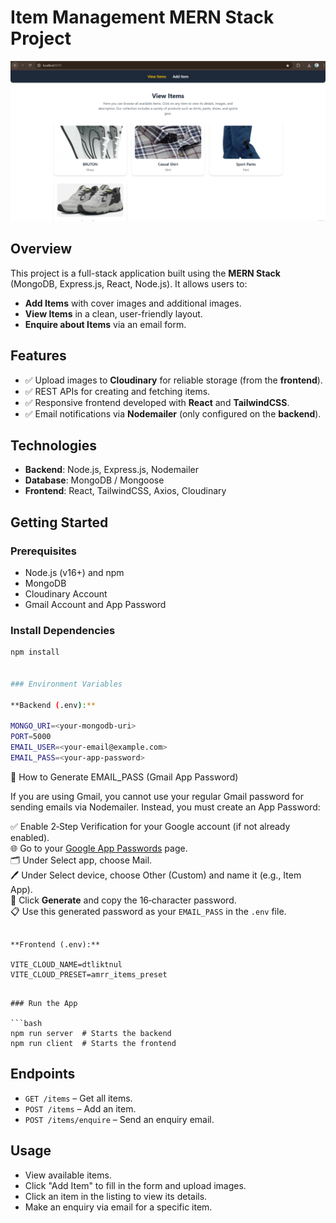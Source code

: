 # Item Management MERN Stack Project
![App Preview](frontend/src/assets/preview.png)
## Overview
This project is a full-stack application built using the **MERN Stack** (MongoDB, Express.js, React, Node.js). It allows users to:

- **Add Items** with cover images and additional images.
- **View Items** in a clean, user-friendly layout.
- **Enquire about Items** via an email form.

## Features
- ✅ Upload images to **Cloudinary** for reliable storage (from the **frontend**).
- ✅ REST APIs for creating and fetching items.
- ✅ Responsive frontend developed with **React** and **TailwindCSS**.
- ✅ Email notifications via **Nodemailer** (only configured on the **backend**).

## Technologies
- **Backend**: Node.js, Express.js, Nodemailer
- **Database**: MongoDB / Mongoose
- **Frontend**: React, TailwindCSS, Axios, Cloudinary

## Getting Started

### Prerequisites
- Node.js (v16+) and npm
- MongoDB
- Cloudinary Account
- Gmail Account and App Password

### Install Dependencies
```bash
npm install


### Environment Variables

**Backend (.env):**

MONGO_URI=<your-mongodb-uri> 
PORT=5000
EMAIL_USER=<your-email@example.com>
EMAIL_PASS=<your-app-password>
```

🔐 How to Generate EMAIL_PASS (Gmail App Password)

If you are using Gmail, you cannot use your regular Gmail password for sending emails via Nodemailer. Instead, you must create an App Password:

✅ Enable 2‑Step Verification for your Google account (if not already enabled).  
🌐 Go to your [Google App Passwords](https://myaccount.google.com/apppasswords) page.  
🗂️ Under Select app, choose Mail.  
🖊️ Under Select device, choose Other (Custom) and name it (e.g., Item App).  
🔑 Click **Generate** and copy the 16‑character password.  
📋 Use this generated password as your `EMAIL_PASS` in the `.env` file.
```

**Frontend (.env):**

VITE_CLOUD_NAME=dtliktnul
VITE_CLOUD_PRESET=amrr_items_preset
```
```

### Run the App

```bash
npm run server  # Starts the backend
npm run client  # Starts the frontend
```

## Endpoints

* `GET /items` – Get all items.
* `POST /items` – Add an item.
* `POST /items/enquire` – Send an enquiry email.

## Usage

* View available items.
* Click "Add Item" to fill in the form and upload images.
* Click an item in the listing to view its details.
* Make an enquiry via email for a specific item.


